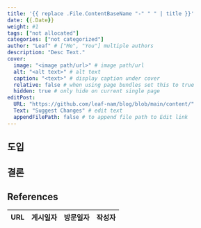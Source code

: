 ```yaml
---
title: '{{ replace .File.ContentBaseName "-" " " | title }}'
date: {{.Date}}
weight: #1
tags: ["not allocated"]
categories: ["not categorized"]
author: "Leaf" # ["Me", "You"] multiple authors
description: "Desc Text."
cover:
  image: "<image path/url>" # image path/url
  alt: "<alt text>" # alt text
  caption: "<text>" # display caption under cover
  relative: false # when using page bundles set this to true
  hidden: true # only hide on current single page
editPost:
  URL: "https://github.com/leaf-nam/blog/blob/main/content/"
  Text: "Suggest Changes" # edit text
  appendFilePath: false # to append file path to Edit link
---
```


## 도입

## 결론

## References

| URL | 게시일자 | 방문일자 | 작성자 |
| :-- | :------- | :------- | :----- |
